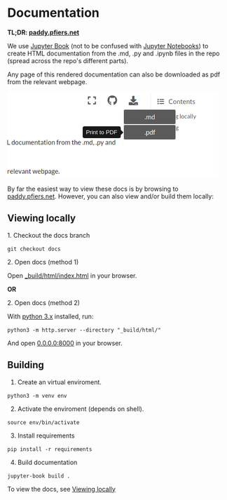 # Documentation

**TL;DR: [paddy.pfiers.net](https://paddy.pfiers.net)**

We use [Jupyter Book](https://jupyterbook.org/) (not to be confused with 
[Jupyter Notebooks](https://jupyter.org/)) to create HTML documentation 
from the .md, .py and .ipynb files in the repo (spread across the repo's 
different parts).

Any page of this rendered documentation can also be downloaded as pdf from
the relevant webpage.

![Find the "as pdf" button in the top-right corner](media/documentation-as-pdf.png)

By far the easiest way to view these docs is by browsing to
[paddy.pfiers.net](https://paddy.pfiers.net). However, you can also
view and/or build them locally:

## Viewing locally

1\. Checkout the docs branch

```
git checkout docs
```


2\. Open docs (method 1)

Open [_build/html/index.html](_build/html/index.html) in your browser.


**OR**

2\. Open docs (method 2)

With [python 3.x](https://python.org) installed, run:
```
python3 -m http.server --directory "_build/html/"
```
And open [0.0.0.0:8000](http://0.0.0.0:8000/) in your browser.

## Building

1. Create an virtual enviroment.

```
python3 -m venv env
```


2. Activate the enviroment (depends on shell).

```
source env/bin/activate
```

3. Install requirements

```
pip install -r requirements
```

4. Build documentation

```
jupyter-book build .
```

To view the docs, see [Viewing locally](#viewing-locally)
